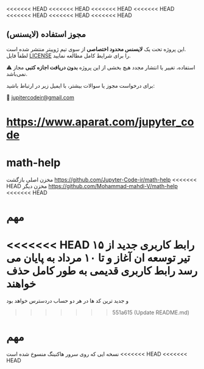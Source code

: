 <<<<<<< HEAD
<<<<<<< HEAD
<<<<<<< HEAD
<<<<<<< HEAD
<<<<<<< HEAD
<<<<<<< HEAD
<<<<<<< HEAD
## مجوز استفاده (لایسنس)

این پروژه تحت یک **لایسنس محدود اختصاصی** از سوی تیم ژوپیتر منتشر شده است.  
لطفاً فایل [LICENSE](./LICENSE) را برای شرایط کامل مطالعه نمایید.

⚠️ استفاده، تغییر یا انتشار مجدد هیچ بخشی از این پروژه **بدون دریافت اجازه کتبی** مجاز نمی‌باشد.

برای درخواست مجوز یا سوالات بیشتر، با ایمیل زیر در ارتباط باشید:

📧 jupitercodeir@gmail.com

https://www.aparat.com/jupyter_code
=======
# math-help
مخزن اصلی بازگشت https://github.com/Jupyter-Code-ir/math-help
<<<<<<< HEAD
مخزن دیگر
https://github.com/Mohammad-mahdi-V/math-help
<<<<<<< HEAD

# مهم
<<<<<<< HEAD
رابط کاربری جدید از ۱۵ تیر توسعه ان آغاز و تا ۱۰ مرداد به پایان می رسد 
رابط کاربری قدیمی به طور کامل حذف خواهند 
=======
و  جدید ترین کد ها در هر دو حساب دردسترس خواهد بود
>>>>>>> 551a615 (Update README.md)

# مهم
نسخه ایی که روی سرور هاکنینگ   منسوخ شده است 
<<<<<<< HEAD
<<<<<<< HEAD

